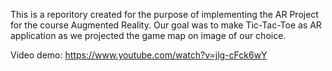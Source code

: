 This is a reporitory created for the purpose of implementing the AR Project for the course Augmented Reality.
Our goal was to make Tic-Tac-Toe as AR application as we projected the game map on image of our choice.

Video demo: https://www.youtube.com/watch?v=jlg-cFck6wY
